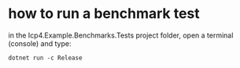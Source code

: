 # how to run a benchmark test

in the Icp4.Example.Benchmarks.Tests project folder, open a terminal (console) and type:

```
dotnet run -c Release
```